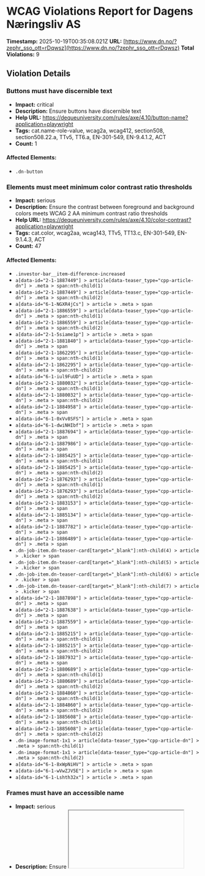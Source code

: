 # WCAG Violations Report for Dagens Næringsliv AS

**Timestamp:** 2025-10-19T00:35:08.021Z
**URL:** [https://www.dn.no/?zephr_sso_ott=rDqwsz](https://www.dn.no/?zephr_sso_ott=rDqwsz)
**Total Violations:** 9

## Violation Details

### Buttons must have discernible text

- **Impact:** critical
- **Description:** Ensure buttons have discernible text
- **Help URL:** https://dequeuniversity.com/rules/axe/4.10/button-name?application=playwright
- **Tags:** cat.name-role-value, wcag2a, wcag412, section508, section508.22.a, TTv5, TT6.a, EN-301-549, EN-9.4.1.2, ACT
- **Count:** 1

#### Affected Elements:

- `.dn-button`

### Elements must meet minimum color contrast ratio thresholds

- **Impact:** serious
- **Description:** Ensure the contrast between foreground and background colors meets WCAG 2 AA minimum contrast ratio thresholds
- **Help URL:** https://dequeuniversity.com/rules/axe/4.10/color-contrast?application=playwright
- **Tags:** cat.color, wcag2aa, wcag143, TTv5, TT13.c, EN-301-549, EN-9.1.4.3, ACT
- **Count:** 47

#### Affected Elements:

- `.investor-bar__item-difference-increased`
- `a[data-id="2-1-1887449"] > article[data-teaser_type="cpp-article-dn"] > .meta > span:nth-child(1)`
- `a[data-id="2-1-1887449"] > article[data-teaser_type="cpp-article-dn"] > .meta > span:nth-child(2)`
- `a[data-id="6-1-NGXR4jCs"] > article > .meta > span`
- `a[data-id="2-1-1886559"] > article[data-teaser_type="cpp-article-dn"] > .meta > span:nth-child(1)`
- `a[data-id="2-1-1886559"] > article[data-teaser_type="cpp-article-dn"] > .meta > span:nth-child(2)`
- `a[data-id="2-1-5siame1p"] > article > .meta > span`
- `a[data-id="2-1-1881840"] > article[data-teaser_type="cpp-article-dn"] > .meta > span`
- `a[data-id="2-1-1862295"] > article[data-teaser_type="cpp-article-dn"] > .meta > span:nth-child(1)`
- `a[data-id="2-1-1862295"] > article[data-teaser_type="cpp-article-dn"] > .meta > span:nth-child(2)`
- `a[data-id="6-1-iul9FuUD"] > article > .meta > span`
- `a[data-id="2-1-1880032"] > article[data-teaser_type="cpp-article-dn"] > .meta > span:nth-child(1)`
- `a[data-id="2-1-1880032"] > article[data-teaser_type="cpp-article-dn"] > .meta > span:nth-child(2)`
- `a[data-id="2-1-1884958"] > article[data-teaser_type="cpp-article-dn"] > .meta > span`
- `a[data-id="6-1-0xVv8SFS"] > article > .meta > span`
- `a[data-id="6-1-dwiNHIbf"] > article > .meta > span`
- `a[data-id="2-1-1887694"] > article[data-teaser_type="cpp-article-dn"] > .meta > span`
- `a[data-id="2-1-1887986"] > article[data-teaser_type="cpp-article-dn"] > .meta > span`
- `a[data-id="2-1-1885425"] > article[data-teaser_type="cpp-article-dn"] > .meta > span:nth-child(1)`
- `a[data-id="2-1-1885425"] > article[data-teaser_type="cpp-article-dn"] > .meta > span:nth-child(2)`
- `a[data-id="2-1-1876293"] > article[data-teaser_type="cpp-article-dn"] > .meta > span:nth-child(1)`
- `a[data-id="2-1-1876293"] > article[data-teaser_type="cpp-article-dn"] > .meta > span:nth-child(2)`
- `a[data-id="2-1-1883153"] > article[data-teaser_type="cpp-article-dn"] > .meta > span`
- `a[data-id="2-1-1885134"] > article[data-teaser_type="cpp-article-dn"] > .meta > span`
- `a[data-id="2-1-1887782"] > article[data-teaser_type="cpp-article-dn"] > .meta > span`
- `a[data-id="2-1-1886489"] > article[data-teaser_type="cpp-article-dn"] > .meta > span`
- `.dn-job-item.dn-teaser-card[target="_blank"]:nth-child(4) > article > .kicker > span`
- `.dn-job-item.dn-teaser-card[target="_blank"]:nth-child(5) > article > .kicker > span`
- `.dn-job-item.dn-teaser-card[target="_blank"]:nth-child(6) > article > .kicker > span`
- `.dn-job-item.dn-teaser-card[target="_blank"]:nth-child(7) > article > .kicker > span`
- `a[data-id="2-1-1887898"] > article[data-teaser_type="cpp-article-dn"] > .meta > span`
- `a[data-id="2-1-1887638"] > article[data-teaser_type="cpp-article-dn"] > .meta > span`
- `a[data-id="2-1-1887559"] > article[data-teaser_type="cpp-article-dn"] > .meta > span`
- `a[data-id="2-1-1885215"] > article[data-teaser_type="cpp-article-dn"] > .meta > span:nth-child(1)`
- `a[data-id="2-1-1885215"] > article[data-teaser_type="cpp-article-dn"] > .meta > span:nth-child(2)`
- `a[data-id="2-1-1887932"] > article[data-teaser_type="cpp-article-dn"] > .meta > span`
- `a[data-id="2-1-1880689"] > article[data-teaser_type="cpp-article-dn"] > .meta > span:nth-child(1)`
- `a[data-id="2-1-1880689"] > article[data-teaser_type="cpp-article-dn"] > .meta > span:nth-child(2)`
- `a[data-id="2-1-1884860"] > article[data-teaser_type="cpp-article-dn"] > .meta > span:nth-child(1)`
- `a[data-id="2-1-1884860"] > article[data-teaser_type="cpp-article-dn"] > .meta > span:nth-child(2)`
- `a[data-id="2-1-1885608"] > article[data-teaser_type="cpp-article-dn"] > .meta > span:nth-child(1)`
- `a[data-id="2-1-1885608"] > article[data-teaser_type="cpp-article-dn"] > .meta > span:nth-child(2)`
- `.dn-image-format-1x1 > article[data-teaser_type="cpp-article-dn"] > .meta > span:nth-child(1)`
- `.dn-image-format-1x1 > article[data-teaser_type="cpp-article-dn"] > .meta > span:nth-child(2)`
- `a[data-id="6-1-8xWpNiHV"] > article > .meta > span`
- `a[data-id="6-1-wVwZJV5E"] > article > .meta > span`
- `a[data-id="6-1-Lshth32x"] > article > .meta > span`

### Frames must have an accessible name

- **Impact:** serious
- **Description:** Ensure <iframe> and <frame> elements have an accessible name
- **Help URL:** https://dequeuniversity.com/rules/axe/4.10/frame-title?application=playwright
- **Tags:** cat.text-alternatives, wcag2a, wcag412, section508, section508.22.i, TTv5, TT12.d, EN-301-549, EN-9.4.1.2
- **Count:** 1

#### Affected Elements:

- `iframe[seamless=""]`

### Images must have alternative text

- **Impact:** critical
- **Description:** Ensure <img> elements have alternative text or a role of none or presentation
- **Help URL:** https://dequeuniversity.com/rules/axe/4.10/image-alt?application=playwright
- **Tags:** cat.text-alternatives, wcag2a, wcag111, section508, section508.22.a, TTv5, TT7.a, TT7.b, EN-301-549, EN-9.1.1.1, ACT
- **Count:** 4

#### Affected Elements:

- `iframe[seamless=""], a[data-id="CUpLGIVY"] > figure > img`
- `iframe[seamless=""], a[data-id="sblVm47w"] > figure > img`
- `iframe[seamless=""], a[data-id="3Uol2z6u"] > figure > img`
- `iframe[seamless=""], a[data-id="1UGDSGGz"] > figure > img`

### Contentinfo landmark should not be contained in another landmark

- **Impact:** moderate
- **Description:** Ensure the contentinfo landmark is at top level
- **Help URL:** https://dequeuniversity.com/rules/axe/4.10/landmark-contentinfo-is-top-level?application=playwright
- **Tags:** cat.semantics, best-practice
- **Count:** 1

#### Affected Elements:

- `.dn-footer-copyright`

### Document should not have more than one contentinfo landmark

- **Impact:** moderate
- **Description:** Ensure the document has at most one contentinfo landmark
- **Help URL:** https://dequeuniversity.com/rules/axe/4.10/landmark-no-duplicate-contentinfo?application=playwright
- **Tags:** cat.semantics, best-practice
- **Count:** 1

#### Affected Elements:

- `.dn-footer`

### Landmarks should have a unique role or role/label/title (i.e. accessible name) combination

- **Impact:** moderate
- **Description:** Ensure landmarks are unique
- **Help URL:** https://dequeuniversity.com/rules/axe/4.10/landmark-unique?application=playwright
- **Tags:** cat.semantics, best-practice
- **Count:** 1

#### Affected Elements:

- `.dn-footer`

### Links must have discernible text

- **Impact:** serious
- **Description:** Ensure links have discernible text
- **Help URL:** https://dequeuniversity.com/rules/axe/4.10/link-name?application=playwright
- **Tags:** cat.name-role-value, wcag2a, wcag244, wcag412, section508, section508.22.a, TTv5, TT6.a, EN-301-549, EN-9.2.4.4, EN-9.4.1.2, ACT
- **Count:** 3

#### Affected Elements:

- `.router-link-active`
- `.button[data-v-86b57d8d=""]:nth-child(3) > a[href$="investor"][data-v-86b57d8d=""]`
- `.dn-link[href$="dngroup.com/"][rel="noopener"]`

### All page content should be contained by landmarks

- **Impact:** moderate
- **Description:** Ensure all page content is contained by landmarks
- **Help URL:** https://dequeuniversity.com/rules/axe/4.10/region?application=playwright
- **Tags:** cat.keyboard, best-practice
- **Count:** 102

#### Affected Elements:

- `a[href$="investor"][data-v-86b57d8d=""] > span[data-v-86b57d8d=""]`
- `.item-decreased.item[data-v-86b57d8d=""]:nth-child(1) > .item-holder[data-v-86b57d8d=""]`
- `.item-decreased.item[data-v-86b57d8d=""]:nth-child(1) > .item-difference-holder-decreased.item-difference-holder[data-v-86b57d8d=""] > .item-difference-decreased.item-difference.item-percentage`
- `.item-increased > .item-holder[data-v-86b57d8d=""]`
- `.investor-bar__item-difference-increased`
- `.item-decreased.item[data-v-86b57d8d=""]:nth-child(3) > .item-holder[data-v-86b57d8d=""]`
- `.item-decreased.item[data-v-86b57d8d=""]:nth-child(3) > .item-difference-holder-decreased.item-difference-holder[data-v-86b57d8d=""] > .item-difference-decreased.item-difference.item-percentage`
- `.item-decreased.item[data-v-86b57d8d=""]:nth-child(4) > .item-holder[data-v-86b57d8d=""]`
- `.item-decreased.item[data-v-86b57d8d=""]:nth-child(4) > .item-difference-holder-decreased.item-difference-holder[data-v-86b57d8d=""] > .item-difference-decreased.item-difference.item-percentage`
- `.item-decreased.item[data-v-86b57d8d=""]:nth-child(5) > .item-holder[data-v-86b57d8d=""]`
- `.item-decreased.item[data-v-86b57d8d=""]:nth-child(5) > .item-difference-holder-decreased.item-difference-holder[data-v-86b57d8d=""] > .item-difference-decreased.item-difference.item-percentage`
- `a[data-id="2-1-1882724"]`
- `a[data-id="2-1-1886798"] > article[data-teaser_type="cpp-article-dn"] > .dn-card_assets`
- `a[data-id="2-1-1886798"] > article[data-teaser_type="cpp-article-dn"] > .kicker > span:nth-child(2)`
- `a[data-id="2-1-1886798"] > article[data-teaser_type="cpp-article-dn"] > .dn-headline--subhead.title[data-v-6d246014=""]`
- `a[data-id="2-1-1886798"] > article[data-teaser_type="cpp-article-dn"] > .meta`
- `a[data-id="2-1-1887449"]`
- `a[data-id="6-1-NGXR4jCs"] > article > .dn-card_assets > .default[data-load="eager"][type="picture"]`
- `a[data-id="6-1-NGXR4jCs"] > article > .dn-headline--subhead.title[data-v-6d246014=""]`
- `a[data-id="6-1-NGXR4jCs"] > article > .meta`
- `a[data-id="6-1-NGXR4jCs"] > article > .badge > span`
- `.dn-group:nth-child(3)`
- `a[data-id="2-1-1886559"]`
- `a[data-id="2-1-5siame1p"] > article > .dn-card_assets > .default[data-load="eager"][type="picture"]`
- `a[data-id="2-1-5siame1p"] > article > .dn-headline--subhead.title[data-v-6d246014=""]`
- `a[data-id="2-1-5siame1p"] > article > .meta`
- `a[data-id="2-1-1883974"]`
- `.dn-group:nth-child(5) > .layout-b.dn-grid-layout[data-list=""]`
- `a[data-id="2-1-1862295"]`
- `a[data-id="2-1-1885095"] > article[data-teaser_type="cpp-article-dn"] > .dn-card_assets`
- `a[data-id="2-1-1885095"] > article[data-teaser_type="cpp-article-dn"] > .kicker > span:nth-child(2)`
- `a[data-id="2-1-1885095"] > article[data-teaser_type="cpp-article-dn"] > .dn-headline--subhead.title[data-v-6d246014=""]`
- `a[data-id="2-1-1885095"] > article[data-teaser_type="cpp-article-dn"] > .meta`
- `a[data-id="6-1-iul9FuUD"] > article > .dn-card_assets > .default[type="picture"][data-load="lazy"]`
- `a[data-id="6-1-iul9FuUD"] > article > .dn-headline--subhead.title[data-v-6d246014=""]`
- `a[data-id="6-1-iul9FuUD"] > article > .meta`
- `a[data-id="6-1-iul9FuUD"] > article > .badge > span`
- `a[data-id="2-1-1887180"] > article[data-teaser_type="cpp-article-dn"] > .dn-card_assets`
- `a[data-id="2-1-1887180"] > article[data-teaser_type="cpp-article-dn"] > .kicker > span:nth-child(2)`
- `a[data-id="2-1-1887180"] > article[data-teaser_type="cpp-article-dn"] > .dn-headline--subhead.title[data-v-6d246014=""]`
- `a[data-id="2-1-1887180"] > article[data-teaser_type="cpp-article-dn"] > .meta`
- `.brand-secondary.dn-group`
- `div[grouptype="Audience Engagement 1"] > .layout-abb.dn-grid-layout[data-list=""]`
- `a[data-id="6-1-0xVv8SFS"] > article > .dn-card_assets > .default[type="picture"][data-load="lazy"]`
- `a[data-id="6-1-0xVv8SFS"] > article > .dn-headline--subhead.title[data-v-6d246014=""]`
- `a[data-id="6-1-0xVv8SFS"] > article > .meta`
- `a[data-id="6-1-0xVv8SFS"] > article > .badge > span`
- `a[data-id="2-1-1881831"] > article[data-teaser_type="cpp-article-dn"] > .dn-card_assets`
- `a[data-id="2-1-1881831"] > article[data-teaser_type="cpp-article-dn"] > .kicker > span:nth-child(2)`
- `a[data-id="2-1-1881831"] > article[data-teaser_type="cpp-article-dn"] > .dn-headline--subhead.title[data-v-6d246014=""]`
- `a[data-id="2-1-1881831"] > article[data-teaser_type="cpp-article-dn"] > .meta`
- `a[data-id="6-1-dwiNHIbf"] > article > .dn-card_assets > .default[type="picture"][data-load="lazy"]`
- `a[data-id="6-1-dwiNHIbf"] > article > .kicker`
- `a[data-id="6-1-dwiNHIbf"] > article > .dn-headline--subhead.title[data-v-6d246014=""]`
- `a[data-id="6-1-dwiNHIbf"] > article > .meta`
- `a[data-id="6-1-dwiNHIbf"] > article > .badge > span`
- `a[data-id="2-1-1887694"]`
- `a[data-id="2-1-1887785"]`
- `a[data-id="2-1-1887986"]`
- `a[data-id="2-1-1870732"] > article[data-teaser_type="cpp-article-dn"] > .dn-card_assets`
- `a[data-id="2-1-1870732"] > article[data-teaser_type="cpp-article-dn"] > .kicker > span:nth-child(2)`
- `a[data-id="2-1-1870732"] > article[data-teaser_type="cpp-article-dn"] > .dn-headline--subhead.title[data-v-6d246014=""]`
- `a[data-id="2-1-1870732"] > article[data-teaser_type="cpp-article-dn"] > .meta`
- `div[grouptype="Audience Engagement 2"] > .layout-bba.dn-grid-layout[data-list=""]`
- `a[data-id="2-1-1886115"] > article[data-teaser_type="cpp-article-dn"] > .dn-card_assets`
- `a[data-id="2-1-1886115"] > article[data-teaser_type="cpp-article-dn"] > .kicker > span:nth-child(2)`
- `a[data-id="2-1-1886115"] > article[data-teaser_type="cpp-article-dn"] > .dn-headline--subhead.title[data-v-6d246014=""]`
- `a[data-id="2-1-1886115"] > article[data-teaser_type="cpp-article-dn"] > .meta`
- `.layout-abb.dn-grid-layout[data-list=""]:nth-child(18)`
- `a[href$="dnjobb.no/"] > span`
- `.dn-job-button`
- `.dn-job-carousel`
- `.layout-bba.dn-grid-layout[data-list=""]:nth-child(20)`
- `a[data-id="2-1-1885215"]`
- `a[data-id="2-1-1887202"] > article[data-teaser_type="cpp-article-dn"] > .dn-card_assets`
- `a[data-id="2-1-1887202"] > article[data-teaser_type="cpp-article-dn"] > .kicker > span:nth-child(2)`
- `a[data-id="2-1-1887202"] > article[data-teaser_type="cpp-article-dn"] > .dn-headline--subhead.title[data-v-6d246014=""]`
- `a[data-id="2-1-1887202"] > article[data-teaser_type="cpp-article-dn"] > .meta`
- `a[data-id="2-1-1887932"]`
- `.layout-bba.dn-grid-layout[data-list=""]:nth-child(22)`
- `a[data-id="2-1-1886299"] > article[data-teaser_type="cpp-article-dn"] > .dn-card_assets`
- `a[data-id="2-1-1886299"] > article[data-teaser_type="cpp-article-dn"] > .kicker > span:nth-child(2)`
- `a[data-id="2-1-1886299"] > article[data-teaser_type="cpp-article-dn"] > .dn-headline--subhead.title[data-v-6d246014=""]`
- `a[data-id="2-1-1886299"] > article[data-teaser_type="cpp-article-dn"] > .meta`
- `.dn-image-format-1x1`
- `a[data-id="2-1-1885636"] > article[data-teaser_type="cpp-article-dn"] > .dn-card_assets`
- `a[data-id="2-1-1885636"] > article[data-teaser_type="cpp-article-dn"] > .kicker > span:nth-child(2)`
- `a[data-id="2-1-1885636"] > article[data-teaser_type="cpp-article-dn"] > .dn-headline--subhead.title[data-v-6d246014=""]`
- `a[data-id="2-1-1885636"] > article[data-teaser_type="cpp-article-dn"] > .meta`
- `a[data-id="2-1-1884884"]`
- `a[data-id="6-1-8xWpNiHV"] > article > .dn-card_assets > .default[type="picture"][data-load="lazy"]`
- `a[data-id="6-1-8xWpNiHV"] > article > .dn-headline--subhead.title[data-v-6d246014=""]`
- `a[data-id="6-1-8xWpNiHV"] > article > .meta`
- `a[data-id="6-1-8xWpNiHV"] > article > .badge > span`
- `a[data-id="6-1-wVwZJV5E"] > article > .dn-card_assets > .default[type="picture"][data-load="lazy"]`
- `a[data-id="6-1-wVwZJV5E"] > article > .dn-headline--subhead.title[data-v-6d246014=""]`
- `a[data-id="6-1-wVwZJV5E"] > article > .meta`
- `a[data-id="6-1-wVwZJV5E"] > article > .badge > span`
- `a[data-id="6-1-Lshth32x"] > article > .dn-card_assets > .default[type="picture"][data-load="lazy"]`
- `a[data-id="6-1-Lshth32x"] > article > .dn-headline--subhead.title[data-v-6d246014=""]`
- `a[data-id="6-1-Lshth32x"] > article > .meta`
- `a[data-id="6-1-Lshth32x"] > article > .badge > span`
